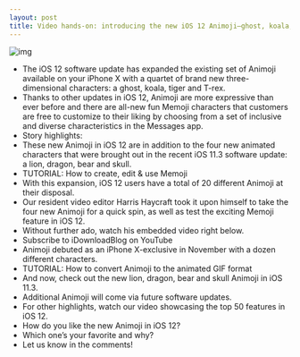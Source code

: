 ```yaml
---
layout: post
title: Video hands-on: introducing the new iOS 12 Animoji—ghost, koala, tiger & T-rex
---
```

![img](http://media.idownloadblog.com/wp-content/uploads/2018/06/iOS-12-Animoji-tiger-001.jpg)
* The iOS 12 software update has expanded the existing set of Animoji available on your iPhone X with a quartet of brand new three-dimensional characters: a ghost, koala, tiger and T-rex.
* Thanks to other updates in iOS 12, Animoji are more expressive than ever before and there are all-new fun Memoji characters that customers are free to customize to their liking by choosing from a set of inclusive and diverse characteristics in the Messages app.
* Story highlights:
* These new Animoji in iOS 12 are in addition to the four new animated characters that were brought out in the recent iOS 11.3 software update: a lion, dragon, bear and skull.
* TUTORIAL: How to create, edit & use Memoji
* With this expansion, iOS 12 users have a total of 20 different Animoji at their disposal.
* Our resident video editor Harris Haycraft took it upon himself to take the four new Animoji for a quick spin, as well as test the exciting Memoji feature in iOS 12.
* Without further ado, watch his embedded video right below.
* Subscribe to iDownloadBlog on YouTube
* Animoji debuted as an iPhone X-exclusive in November with a dozen different characters.
* TUTORIAL: How to convert Animoji to the animated GIF format
* And now, check out the new lion, dragon, bear and skull Animoji in iOS 11.3.
* Additional Animoji will come via future software updates.
* For other highlights, watch our video showcasing the top 50 features in iOS 12.
* How do you like the new Animoji in iOS 12?
* Which one’s your favorite and why?
* Let us know in the comments!

